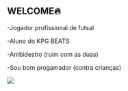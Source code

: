 ## WELCOME🔥

-Jogador profissional de futsal

-Aluno do KPG BEATS

-Ambidestro (ruim com as duas)

-Sou bom progamador (contra crianças)

![](https://gifdb.com/images/high/cr7-shrugging-shoulders-567qcvszode47m4r.webp)
